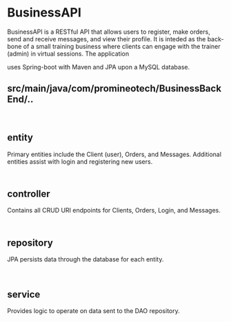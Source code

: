 # BusinessAPI



BusinessAPI is a RESTful API that allows users to register, make orders, send and receive messages, and view their profile.
 It is inteded as the back-bone of a small training business where clients can engage with the trainer (admin) in virtual sessions. 
The application 

uses Spring-boot with Maven and JPA upon a MySQL database.


src/main/java/com/promineotech/BusinessBackEnd/..
----------------------------------------------





<br/><b>


entity</b>
--------
Primary entities include the Client (user), Orders, and Messages. Additional entities assist with login and registering new users.



<br/><b>controller</b>
----------
Contains all CRUD URI endpoints for Clients, Orders, Login, and Messages.





<br/><b>repository</b>
-------


JPA persists data through the database for each entity. 





<br/><b>

service</b>
--------
Provides logic to operate on data sent to the DAO repository.
